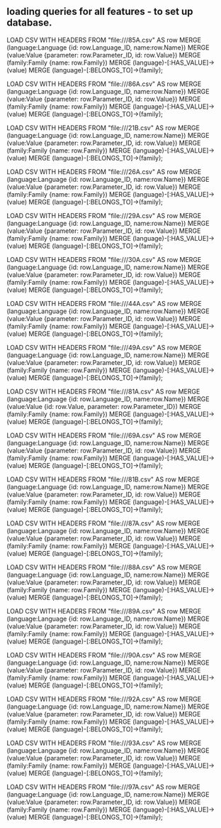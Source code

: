 loading queries for all features - to set up database. 
------------------------------------

LOAD CSV WITH HEADERS FROM "file:///85A.csv" AS row
MERGE (language:Language {id: row.Language_ID, name:row.Name})
MERGE (value:Value {parameter: row.Parameter_ID, id: row.Value})
MERGE (family:Family {name: row.Family})
MERGE (language)-[:HAS_VALUE]->(value)
MERGE (language)-[:BELONGS_TO]->(family);


LOAD CSV WITH HEADERS FROM "file:///86A.csv" AS row
MERGE (language:Language {id: row.Language_ID, name:row.Name})
MERGE (value:Value {parameter: row.Parameter_ID, id: row.Value})
MERGE (family:Family {name: row.Family})
MERGE (language)-[:HAS_VALUE]->(value)
MERGE (language)-[:BELONGS_TO]->(family);

LOAD CSV WITH HEADERS FROM "file:///21B.csv" AS row
MERGE (language:Language {id: row.Language_ID, name:row.Name})
MERGE (value:Value {parameter: row.Parameter_ID, id: row.Value})
MERGE (family:Family {name: row.Family})
MERGE (language)-[:HAS_VALUE]->(value)
MERGE (language)-[:BELONGS_TO]->(family);

LOAD CSV WITH HEADERS FROM "file:///26A.csv" AS row
MERGE (language:Language {id: row.Language_ID, name:row.Name})
MERGE (value:Value {parameter: row.Parameter_ID, id: row.Value})
MERGE (family:Family {name: row.Family})
MERGE (language)-[:HAS_VALUE]->(value)
MERGE (language)-[:BELONGS_TO]->(family);

LOAD CSV WITH HEADERS FROM "file:///29A.csv" AS row
MERGE (language:Language {id: row.Language_ID, name:row.Name})
MERGE (value:Value {parameter: row.Parameter_ID, id: row.Value})
MERGE (family:Family {name: row.Family})
MERGE (language)-[:HAS_VALUE]->(value)
MERGE (language)-[:BELONGS_TO]->(family);

LOAD CSV WITH HEADERS FROM "file:///30A.csv" AS row
MERGE (language:Language {id: row.Language_ID, name:row.Name})
MERGE (value:Value {parameter: row.Parameter_ID, id: row.Value})
MERGE (family:Family {name: row.Family})
MERGE (language)-[:HAS_VALUE]->(value)
MERGE (language)-[:BELONGS_TO]->(family);

LOAD CSV WITH HEADERS FROM "file:///44A.csv" AS row
MERGE (language:Language {id: row.Language_ID, name:row.Name})
MERGE (value:Value {parameter: row.Parameter_ID, id: row.Value})
MERGE (family:Family {name: row.Family})
MERGE (language)-[:HAS_VALUE]->(value)
MERGE (language)-[:BELONGS_TO]->(family);


LOAD CSV WITH HEADERS FROM "file:///49A.csv" AS row
MERGE (language:Language {id: row.Language_ID, name:row.Name})
MERGE (value:Value {parameter: row.Parameter_ID, id: row.Value})
MERGE (family:Family {name: row.Family})
MERGE (language)-[:HAS_VALUE]->(value)
MERGE (language)-[:BELONGS_TO]->(family);

LOAD CSV WITH HEADERS FROM "file:///81A.csv" AS row
MERGE (language:Language {id: row.Language_ID, name:row.Name})
MERGE (value:Value {id: row.Value, parameter: row.Parameter_ID})
MERGE (family:Family {name: row.Family})
MERGE (language)-[:HAS_VALUE]->(value)
MERGE (language)-[:BELONGS_TO]->(family);


LOAD CSV WITH HEADERS FROM "file:///69A.csv" AS row
MERGE (language:Language {id: row.Language_ID, name:row.Name})
MERGE (value:Value {parameter: row.Parameter_ID, id: row.Value})
MERGE (family:Family {name: row.Family})
MERGE (language)-[:HAS_VALUE]->(value)
MERGE (language)-[:BELONGS_TO]->(family);


LOAD CSV WITH HEADERS FROM "file:///81B.csv" AS row
MERGE (language:Language {id: row.Language_ID, name:row.Name})
MERGE (value:Value {parameter: row.Parameter_ID, id: row.Value})
MERGE (family:Family {name: row.Family})
MERGE (language)-[:HAS_VALUE]->(value)
MERGE (language)-[:BELONGS_TO]->(family);

LOAD CSV WITH HEADERS FROM "file:///87A.csv" AS row
MERGE (language:Language {id: row.Language_ID, name:row.Name})
MERGE (value:Value {parameter: row.Parameter_ID, id: row.Value})
MERGE (family:Family {name: row.Family})
MERGE (language)-[:HAS_VALUE]->(value)
MERGE (language)-[:BELONGS_TO]->(family);


LOAD CSV WITH HEADERS FROM "file:///88A.csv" AS row
MERGE (language:Language {id: row.Language_ID, name:row.Name})
MERGE (value:Value {parameter: row.Parameter_ID, id: row.Value})
MERGE (family:Family {name: row.Family})
MERGE (language)-[:HAS_VALUE]->(value)
MERGE (language)-[:BELONGS_TO]->(family);

LOAD CSV WITH HEADERS FROM "file:///89A.csv" AS row
MERGE (language:Language {id: row.Language_ID, name:row.Name})
MERGE (value:Value {parameter: row.Parameter_ID, id: row.Value})
MERGE (family:Family {name: row.Family})
MERGE (language)-[:HAS_VALUE]->(value)
MERGE (language)-[:BELONGS_TO]->(family);


LOAD CSV WITH HEADERS FROM "file:///90A.csv" AS row
MERGE (language:Language {id: row.Language_ID, name:row.Name})
MERGE (value:Value {parameter: row.Parameter_ID, id: row.Value})
MERGE (family:Family {name: row.Family})
MERGE (language)-[:HAS_VALUE]->(value)
MERGE (language)-[:BELONGS_TO]->(family);

LOAD CSV WITH HEADERS FROM "file:///92A.csv" AS row
MERGE (language:Language {id: row.Language_ID, name:row.Name})
MERGE (value:Value {parameter: row.Parameter_ID, id: row.Value})
MERGE (family:Family {name: row.Family})
MERGE (language)-[:HAS_VALUE]->(value)
MERGE (language)-[:BELONGS_TO]->(family);


LOAD CSV WITH HEADERS FROM "file:///93A.csv" AS row
MERGE (language:Language {id: row.Language_ID, name:row.Name})
MERGE (value:Value {parameter: row.Parameter_ID, id: row.Value})
MERGE (family:Family {name: row.Family})
MERGE (language)-[:HAS_VALUE]->(value)
MERGE (language)-[:BELONGS_TO]->(family);

LOAD CSV WITH HEADERS FROM "file:///97A.csv" AS row
MERGE (language:Language {id: row.Language_ID, name:row.Name})
MERGE (value:Value {parameter: row.Parameter_ID, id: row.Value})
MERGE (family:Family {name: row.Family})
MERGE (language)-[:HAS_VALUE]->(value)
MERGE (language)-[:BELONGS_TO]->(family);